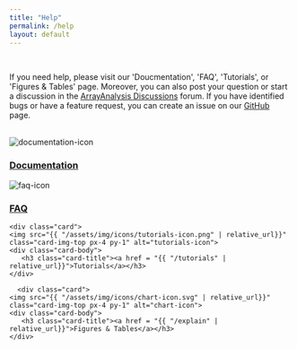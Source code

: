 ```yaml
---
title: "Help"
permalink: /help
layout: default
---
```

<br>
<div class="container px-1">
<p>If you need help, please visit our 'Doucmentation', 'FAQ', 'Tutorials', or 'Figures & Tables' page. 
 Moreover, you can also post your question or start a discussion in the <a href="https://github.com/jarnokoetsier/ArrayAnalysis/discussions">ArrayAnalysis Discussions</a> forum.
		   If you have identified bugs or have a feature request, you can create an issue on our <a href="https://github.com/jarnokoetsier/ArrayAnalysis/issues">GitHub</a> page.</p>
<br>
<div class="card-deck text-center">

  <div class="card">
    <img src="{{ "/assets/img/icons/documentation-icon.png" | relative_url}}" class="card-img-top px-4 py-2" alt="documentation-icon">
    <div class="card-body">
      <h3 class="card-title"><a href = "{{ "/documentation" | relative_url}}">Documentation</a></h3>
    </div>
  </div>
  
  <div class="card">
    <img src="{{ "/assets/img/icons/faq-icon.png" | relative_url}}" class="card-img-top px-4 py-1" alt="faq-icon">
    <div class="card-body">
       <h3 class="card-title"><a href = "{{ "/faq" | relative_url}}">FAQ</a></h3>
    </div>
  </div>
  
    <div class="card">
    <img src="{{ "/assets/img/icons/tutorials-icon.png" | relative_url}}" class="card-img-top px-4 py-1" alt="tutorials-icon">
    <div class="card-body">
       <h3 class="card-title"><a href = "{{ "/tutorials" | relative_url}}">Tutorials</a></h3>
    </div>
  </div>
  
      <div class="card">
    <img src="{{ "/assets/img/icons/chart-icon.svg" | relative_url}}" class="card-img-top px-4 py-1" alt="chart-icon">
    <div class="card-body">
       <h3 class="card-title"><a href = "{{ "/explain" | relative_url}}">Figures & Tables</a></h3>
    </div>
  </div>
  
  
</div>
<br>
<br>




